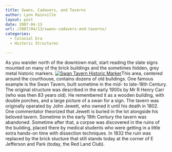 ```yaml
---
title: Swans, Cadavers, and Taverns
author: Lynn Rainville
layout: post
date: 2007-04-13
url: /2007/04/13/swans-cadavers-and-taverns/
categories:
  - Colonial Era
  - Historic Structures

---
```

As you wander north of the downtown mall, start reading the slate signs mounted on many of the brick buildings and the sometimes hidden, grey metal historic markers. <a href="http://www.locohistory.org/blog/?attachment_id=94" rel="attachment wp-att-94" title="Swan Tavern Historic Marker"><img src="http://www.locohistory.org/blog/wp-content/uploads/2007/04/swantav1.jpg" alt="Swan Tavern Historic Marker" /></a>This area, centered around the courthouse, contains dozens of old buildings. One famous example is the Swan Tavern, built sometime in the mid- to late-18th Century. The original structure was described in the early 1900s by Mr R Henry Carr (who was then 83 years old). He remembered it as a wooden building, with double porches, and a large picture of a swan for a sign. The tavern was originally operated by John Jewett, who owned it until his death in 1802. One commentator theorized that Jewett is buried in the lot alongside his beloved tavern. Sometime in the early 19th Century the tavern was abandoned. Sometime after that, a corpse was discovered in the ruins of the building, placed there by medical students who were getting in a little extra hands-on time with dissection techniques. In 1832 the ruin was replaced by the brick stucture that still stands today at the corner of E Jefferson and Park (today, the Red Land Club).